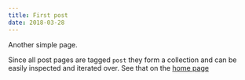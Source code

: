 ```yaml
---
title: First post
date: 2018-03-28
---
```


Another simple page.

Since all post pages are tagged `post` they form a collection and can be easily inspected and iterated over. See that on the [home page](/)



